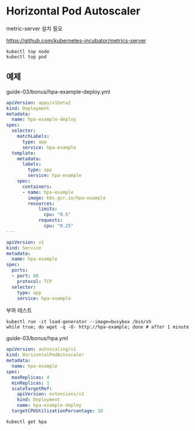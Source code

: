 # Horizontal Pod Autoscaler

metric-server 설치 필요

https://github.com/kubernetes-incubator/metrics-server

```
kubectl top node
kubectl top pod
```

## 예제

guide-03/bonus/hpa-example-deploy.yml

```yml
apiVersion: apps/v1beta2
kind: Deployment
metadata:
  name: hpa-example-deploy
spec:
  selector:
    matchLabels:
      type: app
      service: hpa-example
  template:
    metadata:
      labels:
        type: app
        service: hpa-example
    spec:
      containers:
      - name: hpa-example
        image: k8s.gcr.io/hpa-example
        resources:
            limits:
              cpu: "0.5"
            requests:
              cpu: "0.25"
---

apiVersion: v1
kind: Service
metadata:
  name: hpa-example
spec:
  ports:
  - port: 80
    protocol: TCP
  selector:
    type: app
    service: hpa-example
```

부하 테스트

```
kubectl run -it load-generator --image=busybox /bin/sh
while true; do wget -q -O- http://hpa-example; done # after 1 minute
```

guide-03/bonus/hpa.yml

```yml
apiVersion: autoscaling/v1
kind: HorizontalPodAutoscaler
metadata:
  name: hpa-example
spec:
  maxReplicas: 4
  minReplicas: 1
  scaleTargetRef:
    apiVersion: extensions/v1
    kind: Deployment
    name: hpa-example-deploy
  targetCPUUtilizationPercentage: 10
```

```
kubectl get hpa
```
